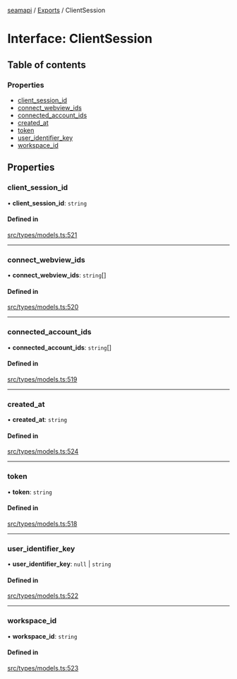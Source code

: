 [seamapi](../README.md) / [Exports](../modules.md) / ClientSession

# Interface: ClientSession

## Table of contents

### Properties

- [client\_session\_id](ClientSession.md#client_session_id)
- [connect\_webview\_ids](ClientSession.md#connect_webview_ids)
- [connected\_account\_ids](ClientSession.md#connected_account_ids)
- [created\_at](ClientSession.md#created_at)
- [token](ClientSession.md#token)
- [user\_identifier\_key](ClientSession.md#user_identifier_key)
- [workspace\_id](ClientSession.md#workspace_id)

## Properties

### client\_session\_id

• **client\_session\_id**: `string`

#### Defined in

[src/types/models.ts:521](https://github.com/seamapi/javascript/blob/main/src/types/models.ts#L521)

___

### connect\_webview\_ids

• **connect\_webview\_ids**: `string`[]

#### Defined in

[src/types/models.ts:520](https://github.com/seamapi/javascript/blob/main/src/types/models.ts#L520)

___

### connected\_account\_ids

• **connected\_account\_ids**: `string`[]

#### Defined in

[src/types/models.ts:519](https://github.com/seamapi/javascript/blob/main/src/types/models.ts#L519)

___

### created\_at

• **created\_at**: `string`

#### Defined in

[src/types/models.ts:524](https://github.com/seamapi/javascript/blob/main/src/types/models.ts#L524)

___

### token

• **token**: `string`

#### Defined in

[src/types/models.ts:518](https://github.com/seamapi/javascript/blob/main/src/types/models.ts#L518)

___

### user\_identifier\_key

• **user\_identifier\_key**: ``null`` \| `string`

#### Defined in

[src/types/models.ts:522](https://github.com/seamapi/javascript/blob/main/src/types/models.ts#L522)

___

### workspace\_id

• **workspace\_id**: `string`

#### Defined in

[src/types/models.ts:523](https://github.com/seamapi/javascript/blob/main/src/types/models.ts#L523)
